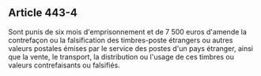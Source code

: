 Article 443-4
----
Sont punis de six mois d'emprisonnement et de 7 500 euros d'amende la
contrefaçon ou la falsification des timbres-poste étrangers ou autres valeurs
postales émises par le service des postes d'un pays étranger, ainsi que la
vente, le transport, la distribution ou l'usage de ces timbres ou valeurs
contrefaisants ou falsifiés.
